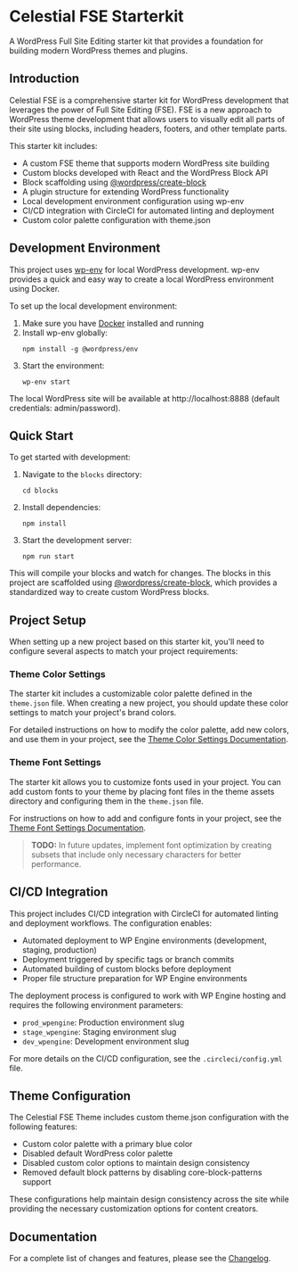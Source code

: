 # Celestial FSE Starterkit

A WordPress Full Site Editing starter kit that provides a foundation for building modern WordPress themes and plugins.

## Introduction

Celestial FSE is a comprehensive starter kit for WordPress development that leverages the power of Full Site Editing (FSE). FSE is a new approach to WordPress theme development that allows users to visually edit all parts of their site using blocks, including headers, footers, and other template parts.

This starter kit includes:
- A custom FSE theme that supports modern WordPress site building
- Custom blocks developed with React and the WordPress Block API
- Block scaffolding using [@wordpress/create-block](https://developer.wordpress.org/block-editor/reference-guides/packages/packages-create-block/)
- A plugin structure for extending WordPress functionality
- Local development environment configuration using wp-env
- CI/CD integration with CircleCI for automated linting and deployment
- Custom color palette configuration with theme.json

## Development Environment

This project uses [wp-env](https://developer.wordpress.org/block-editor/reference-guides/packages/packages-env/) for local WordPress development. wp-env provides a quick and easy way to create a local WordPress environment using Docker.

To set up the local development environment:

1. Make sure you have [Docker](https://www.docker.com/) installed and running
2. Install wp-env globally:
   ```
   npm install -g @wordpress/env
   ```
3. Start the environment:
   ```
   wp-env start
   ```

The local WordPress site will be available at http://localhost:8888 (default credentials: admin/password).

## Quick Start

To get started with development:

1. Navigate to the `blocks` directory:
   ```
   cd blocks
   ```

2. Install dependencies:
   ```
   npm install
   ```

3. Start the development server:
   ```
   npm run start
   ```

This will compile your blocks and watch for changes. The blocks in this project are scaffolded using [@wordpress/create-block](https://developer.wordpress.org/block-editor/reference-guides/packages/packages-create-block/), which provides a standardized way to create custom WordPress blocks.

## Project Setup

When setting up a new project based on this starter kit, you'll need to configure several aspects to match your project requirements:

### Theme Color Settings

The starter kit includes a customizable color palette defined in the `theme.json` file. When creating a new project, you should update these color settings to match your project's brand colors.

For detailed instructions on how to modify the color palette, add new colors, and use them in your project, see the [Theme Color Settings Documentation](docs/theme-color-settings.md).

### Theme Font Settings

The starter kit allows you to customize fonts used in your project. You can add custom fonts to your theme by placing font files in the theme assets directory and configuring them in the `theme.json` file.

For instructions on how to add and configure fonts in your project, see the [Theme Font Settings Documentation](docs/theme-font-settings.md).

> **TODO:** In future updates, implement font optimization by creating subsets that include only necessary characters for better performance.

## CI/CD Integration

This project includes CI/CD integration with CircleCI for automated linting and deployment workflows. The configuration enables:

- Automated deployment to WP Engine environments (development, staging, production)
- Deployment triggered by specific tags or branch commits
- Automated building of custom blocks before deployment
- Proper file structure preparation for WP Engine environments

The deployment process is configured to work with WP Engine hosting and requires the following environment parameters:
- `prod_wpengine`: Production environment slug
- `stage_wpengine`: Staging environment slug
- `dev_wpengine`: Development environment slug

For more details on the CI/CD configuration, see the `.circleci/config.yml` file.

## Theme Configuration

The Celestial FSE Theme includes custom theme.json configuration with the following features:

- Custom color palette with a primary blue color
- Disabled default WordPress color palette
- Disabled custom color options to maintain design consistency
- Removed default block patterns by disabling core-block-patterns support

These configurations help maintain design consistency across the site while providing the necessary customization options for content creators.

## Documentation

For a complete list of changes and features, please see the [Changelog](CHANGELOG.md).
